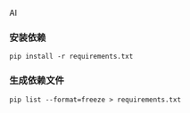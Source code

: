 AI

### 安装依赖
`pip install -r requirements.txt`

### 生成依赖文件
`pip list --format=freeze > requirements.txt`